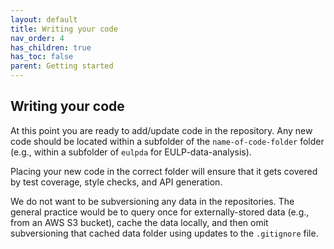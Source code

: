 ```yaml
---
layout: default
title: Writing your code
nav_order: 4
has_children: true
has_toc: false
parent: Getting started
---
```


Writing your code
-----------------
At this point you are ready to add/update code in the repository. Any new code should be located within a subfolder of the `name-of-code-folder` folder (e.g., within a subfolder of `eulpda` for EULP-data-analysis).

Placing your new code in the correct folder will ensure that it gets covered by test coverage, style checks, and API generation.

We do not want to be subversioning any data in the repositories. The general practice would be to query once for externally-stored data (e.g., from an AWS S3 bucket), cache the data locally, and then omit subversioning that cached data folder using updates to the `.gitignore` file.